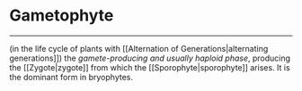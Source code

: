 # Gametophyte
---
(in the life cycle of plants with [[Alternation of Generations|alternating generations]]) the *gamete-producing and usually haploid phase*, producing the [[Zygote|zygote]] from which the [[Sporophyte|sporophyte]] arises. It is the dominant form in bryophytes.